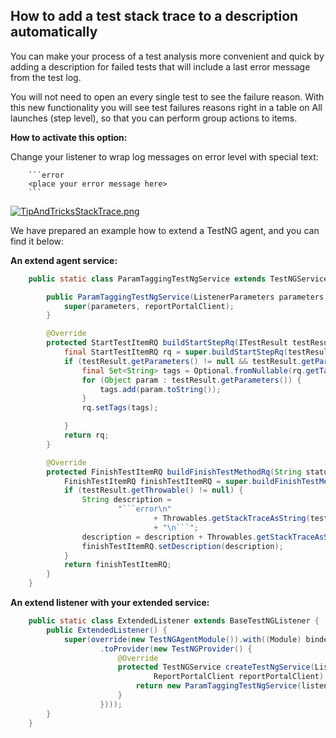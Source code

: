 ## How to add a test stack trace to a description automatically

You can make your process of a test analysis more convenient and quick by adding a description for failed tests that will include a last error message from the test log.

You will not need to open an every single test to see the failure reason. With this new functionality you will see test failures reasons right in a table on All launches (step level), so that you can perform group actions to items.

**How to activate this option:**

Change your listener to wrap log messages on error level with special text:

```
    ```error
    <place your error message here>
    ```
```

[ ![TipAndTricksStackTrace.png](Images/userGuide/TipAndTricksStackTrace.png) ](Images/userGuide/TipAndTricksStackTrace.png)

We have prepared an example how to extend a TestNG agent, and you can find it below:

**An extend agent service:**
```java
    public static class ParamTaggingTestNgService extends TestNGService {

        public ParamTaggingTestNgService(ListenerParameters parameters, ReportPortalClient reportPortalClient) {
            super(parameters, reportPortalClient);
        }

        @Override
        protected StartTestItemRQ buildStartStepRq(ITestResult testResult) {
            final StartTestItemRQ rq = super.buildStartStepRq(testResult);
            if (testResult.getParameters() != null && testResult.getParameters().length != 0) {
                final Set<String> tags = Optional.fromNullable(rq.getTags()).or(new HashSet<>());
                for (Object param : testResult.getParameters()) {
                    tags.add(param.toString());
                }
                rq.setTags(tags);

            }
            return rq;
        }

        @Override
        protected FinishTestItemRQ buildFinishTestMethodRq(String status, ITestResult testResult) {
            FinishTestItemRQ finishTestItemRQ = super.buildFinishTestMethodRq(status, testResult);
            if (testResult.getThrowable() != null) {
                String description =
                        "```error\n"
                                + Throwables.getStackTraceAsString(testResult.getThrowable())
                                + "\n```";
                description = description + Throwables.getStackTraceAsString(testResult.getThrowable());
                finishTestItemRQ.setDescription(description);
            }
            return finishTestItemRQ;
        }
    }
```

**An extend listener with your extended service:**
```java
    public static class ExtendedListener extends BaseTestNGListener {
        public ExtendedListener() {
            super(override(new TestNGAgentModule()).with((Module) binder -> binder.bind(ITestNGService.class)
                    .toProvider(new TestNGProvider() {
                        @Override
                        protected TestNGService createTestNgService(ListenerParameters listenerParameters,
                                ReportPortalClient reportPortalClient) {
                            return new ParamTaggingTestNgService(listenerParameters, reportPortalClient);
                        }
                    })));
        }
    }
```
